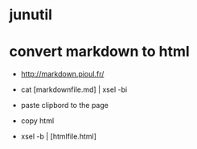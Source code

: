 # junutil


# convert markdown to html

- http://markdown.pioul.fr/

- cat [markdownfile.md] | xsel -bi
- paste clipbord to the page
- copy html
- xsel -b | [htmlfile.html]


